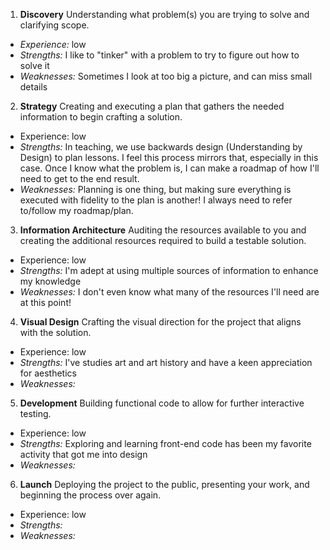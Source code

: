 1. **Discovery** Understanding what problem(s) you are trying to solve and clarifying scope.
  * *Experience:* low
  * *Strengths:* I like to "tinker" with a problem to try to figure out how to solve it
  * *Weaknesses:* Sometimes I look at too big a picture, and can miss small details
2. **Strategy** Creating and executing a plan that gathers the needed information to begin crafting a solution.
  * Experience: low
  * *Strengths:* In teaching, we use backwards design (Understanding by Design) to plan lessons. I feel this process mirrors that, especially in this case. Once I know what the problem is, I can make a roadmap of how I'll need to get to the end result.
  * *Weaknesses:* Planning is one thing, but making sure everything is executed with fidelity to the plan is another! I always need to refer to/follow my roadmap/plan.
3. **Information Architecture** Auditing the resources available to you and creating the additional resources required to build a testable solution.
  * Experience: low
  * *Strengths:* I'm adept at using multiple sources of information to enhance my knowledge
  * *Weaknesses:* I don't even know what many of the resources I'll need are at this point!
4. **Visual Design** Crafting the visual direction for the project that aligns with the solution.
  * Experience: low
  * *Strengths:* I've studies art and art history and have a keen appreciation for aesthetics
  * *Weaknesses:* 
5. **Development** Building functional code to allow for further interactive testing.
  * Experience: low
  * *Strengths:* Exploring and learning front-end code has been my favorite activity that got me into design
  * *Weaknesses:*
6. **Launch** Deploying the project to the public, presenting your work, and beginning the process over again.
  * Experience: low
  * *Strengths:* 
  * *Weaknesses:*
